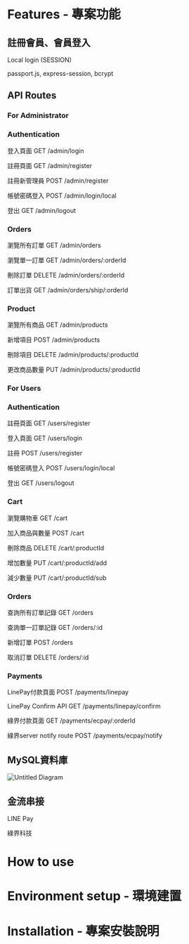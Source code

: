 # Features - 專案功能

## 註冊會員、會員登入

Local login (SESSION)

passport.js, express-session, bcrypt

## API Routes

### For Administrator

### Authentication

登入頁面 GET /admin/login

註冊頁面 GET /admin/register

註冊新管理員 POST /admin/register

帳號密碼登入 POST /admin/login/local

登出 GET /admin/logout

### Orders

瀏覽所有訂單 GET /admin/orders

瀏覽單一訂單 GET /admin/orders/:orderId

刪除訂單 DELETE /admin/orders/:orderId

訂單出貨 GET /admin/orders/ship/:orderId

### Product

瀏覽所有商品 GET /admin/products

新增項目 POST /admin/products

刪除項目 DELETE /admin/products/:productId

更改商品數量 PUT /admin/products/:productId

### For Users

### Authentication

註冊頁面 GET /users/register

登入頁面 GET /users/login

註冊 POST /users/register

帳號密碼登入 POST /users/login/local

登出 GET /users/logout

### Cart

瀏覽購物車 GET /cart

加入商品與數量 POST /cart

刪除商品 DELETE /cart/:productId

增加數量 PUT /cart/:productId/add

減少數量 PUT /cart/:productId/sub

### Orders

查詢所有訂單記錄 GET /orders

查詢單一訂單記錄 GET /orders/:id

新增訂單 POST /orders

取消訂單 DELETE /orders/:id

### Payments

LinePay付款頁面 POST /payments/linepay

LinePay Confirm API GET /payments/linepay/confirm

綠界付款頁面 GET /payments/ecpay/:orderId

綠界server notify route POST  /payments/ecpay/notify

## MySQL資料庫

![Untitled Diagram](https://github.com/loshuyen/shop-practice/assets/138111003/a0cfdd0e-a4ee-49a3-b5d0-a47b8105e1c4)

## 金流串接

LINE Pay

綠界科技

# How to use

# **Environment setup - 環境建置**

# **Installation - 專案安裝說明**
